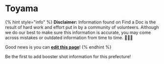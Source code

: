 # Toyama

{% hint style="info" %}
**Disclaimer:** Information found on Find a Doc is the result of hard work and effort put in by a community of volunteers. Although we do our best to make sure this information is accurate, you may come across mistakes or outdated information from time to time. 🙇🏾‍♀️

Good news is you can [**edit this page**](https://app.gitbook.com/invite/Hmir5Cugknp7uJaXBpz1/94vH2CSObJutobSAA9Ft)!
{% endhint %}

Be the first to add booster shot information for this prefecture!
